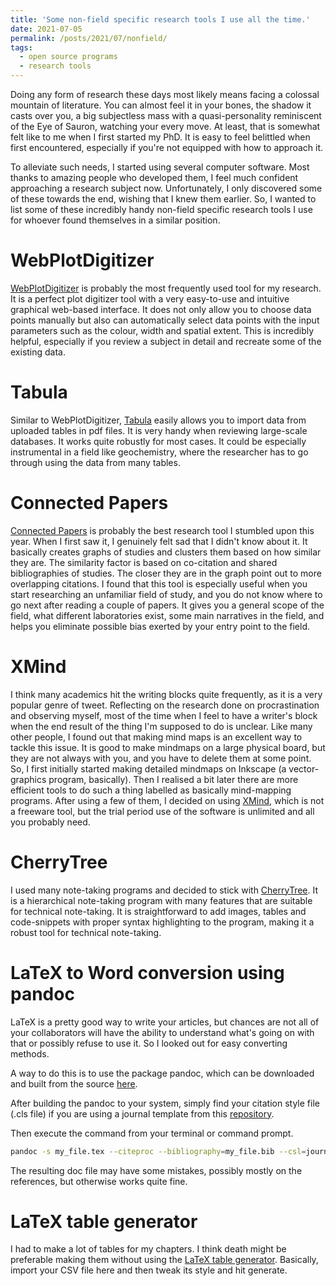 ```yaml
---
title: 'Some non-field specific research tools I use all the time.'
date: 2021-07-05
permalink: /posts/2021/07/nonfield/
tags:
  - open source programs
  - research tools
---
```


Doing any form of research these days most likely means facing a colossal mountain of literature. You can almost feel it in your bones, the shadow it casts over you, a big subjectless mass with a quasi-personality reminiscent of the Eye of Sauron, watching your every move. At least, that is somewhat felt like to me when I first started my PhD. It is easy to feel belittled when first encountered, especially if you're not equipped with how to approach it.

To alleviate such needs, I started using several computer software. Most thanks to amazing people who developed them, I feel much confident approaching a research subject now. Unfortunately, I only discovered some of these towards the end, wishing that I knew them earlier. So, I wanted to list some of these incredibly handy non-field specific research tools I use for whoever found themselves in a similar position.

WebPlotDigitizer
======

<a href="https://apps.automeris.io/wpd/">WebPlotDigitizer</a> is probably the most frequently used tool for my research. It is a perfect plot digitizer tool with a very easy-to-use and intuitive graphical web-based interface. It does not only allow you to choose data points manually but also can automatically select data points with the input parameters such as the colour, width and spatial extent. This is incredibly helpful, especially if you review a subject in detail and recreate some of the existing data.

Tabula
======
Similar to WebPlotDigitizer, <a href="https://tabula.technology/">Tabula</a> easily allows you to import data from uploaded tables in pdf files. It is very handy when reviewing large-scale databases. It works quite robustly for most cases. It could be especially instrumental in a field like geochemistry, where the researcher has to go through using the data from many tables.

Connected Papers
======
<a href="https://www.connectedpapers.com/ ">Connected Papers</a> is probably the best research tool I stumbled upon this year. When I first saw it, I genuinely felt sad that I didn't know about it. It basically creates graphs of studies and clusters them based on how similar they are. The similarity factor is based on co-citation and shared bibliographies of studies. The closer they are in the graph point out to more overlapping citations. I found that this tool is especially useful when you start researching an unfamiliar field of study, and you do not know where to go next after reading a couple of papers. It gives you a general scope of the field, what different laboratories exist, some main narratives in the field, and helps you eliminate possible bias exerted by your entry point to the field.

XMind
======
I think many academics hit the writing blocks quite frequently, as it is a very popular genre of tweet. Reflecting on the research done on procrastination and observing myself, most of the time when I feel to have a writer's block when the end result of the thing I'm supposed to do is unclear. Like many other people, I found out that making mind maps is an excellent way to tackle this issue. It is good to make mindmaps on a large physical board, but they are not always with you, and you have to delete them at some point. So, I first initially started making detailed mindmaps on Inkscape (a vector-graphics program, basically). Then I realised a bit later there are more efficient tools to do such a thing labelled as basically mind-mapping programs. After using a few of them, I decided on using <a href="https://www.xmind.net/ ">XMind</a>, which is not a freeware tool, but the trial period use of the software is unlimited and all you probably need.

CherryTree
======
I used many note-taking programs and decided to stick with <a href="https://www.giuspen.com/cherrytree/">CherryTree</a>. It is a hierarchical note-taking program with many features that are suitable for technical note-taking. It is straightforward to add images, tables and code-snippets with proper syntax highlighting to the program, making it a robust tool for technical note-taking.

LaTeX to Word conversion using pandoc
======
LaTeX is a pretty good way to write your articles, but chances are not all of your collaborators will have the ability to understand what's going on with that or possibly refuse to use it. So I looked out for easy converting methods.

A way to do this is to use the package pandoc, which can be downloaded and built from the source <a href="https://github.com/jgm/pandoc">here</a>.

After building the pandoc to your system, simply find your citation style file (.cls file) if you are using a journal template from this <a href="https://github.com/citation-style-language/styles">repository</a>.

Then execute the command from your terminal or command prompt.

```bash
pandoc -s my_file.tex --citeproc --bibliography=my_file.bib --csl=journal_csl_file.csl -o my_file.docx
```
The resulting doc file may have some mistakes, possibly mostly on the references, but otherwise works quite fine.

LaTeX table generator
======
I had to make a lot of tables for my chapters. I think death might be preferable making them without using the <a href="https://www.tablesgenerator.com/latex_tables">LaTeX table generator</a>.  Basically, import your CSV file here and then tweak its style and hit generate.
